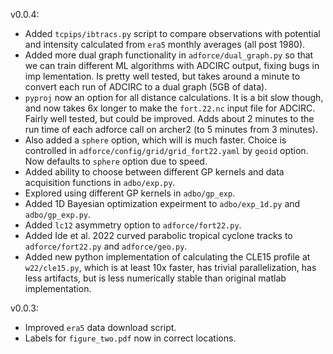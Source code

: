 v0.0.4:
- Added `tcpips/ibtracs.py` script to compare observations with potential and intensity calculated from `era5` monthly averages (all post 1980).
- Added more dual graph functionality in `adforce/dual_graph.py` so that we can train different ML algorithms with ADCIRC output, fixing bugs in imp lementation. Is pretty well tested, but takes around a minute to convert each run of ADCIRC to a dual graph (5GB of data).
- `pyproj` now an option for all distance calculations. It is a bit slow though, and now takes 6x longer to make the `fort.22.nc` input file for ADCIRC. Fairly well tested, but could be improved. Adds about 2 minutes to the run time of each adforce call on archer2 (to 5 minutes from 3 minutes).
- Also added a `sphere` option, which will is much faster. Choice is controlled in `adforce/config/grid/grid_fort22.yaml` by `geoid` option. Now defaults to `sphere` option due to speed.
- Added ability to choose between different GP kernels and data acquisition functions in `adbo/exp.py`.
- Explored using different GP kernels in `adbo/gp_exp`.
- Added 1D Bayesian optimization expeirment to `adbo/exp_1d.py` and `adbo/gp_exp.py`.
- Added `lc12` asymmetry option to `adforce/fort22.py`.
- Added Ide et al. 2022 curved parabolic tropical cyclone tracks to `adforce/fort22.py` and `adforce/geo.py`.
- Added new python implementation of calculating the CLE15 profile at `w22/cle15.py`, which is at least 10x faster, has trivial parallelization, has less artifacts, but is less numerically stable than original matlab implementation.

v0.0.3:
- Improved `era5` data download script.
- Labels for `figure_two.pdf` now in correct locations.
